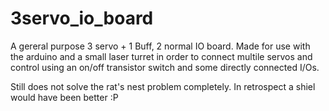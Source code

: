 # 3servo_io_board
A gereral purpose 3 servo + 1 Buff, 2 normal IO board. Made for use with the arduino and a small laser turret in 
order to connect multile servos and control using an on/off transistor switch and some directly connected I/Os.

Still does not solve the rat's nest problem completely. In retrospect a shiel would have been better :P
